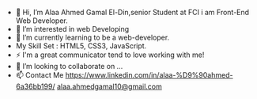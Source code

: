 - 👋 Hi, I’m Alaa Ahmed Gamal El-Din,senior Student at FCI i am Front-End Web Developer. 
- 👀 I’m interested in web Developing
- 🌱 I’m currently learning to be a web-developer.
- My Skill Set : HTML5, CSS3, JavaScript.
- ⚡ I'm a great communicator tend to love working with me!
- 💞️ I’m looking to collaborate on ...
- 📫 Contact Me  https://www.linkedin.com/in/alaa-%D9%90ahmed-6a36bb199/
alaa.ahmedgamal10@gmail.com
<!---
aahmed1009/aahmed1009 is a ✨ special ✨ repository because its `README.md` (this file) appears on your GitHub profile.
You can click the Preview link to take a look at your changes.
--->
